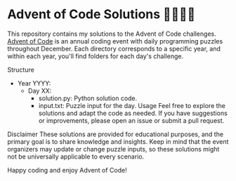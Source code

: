 # Advent of Code Solutions 🎄🧑🏻‍🎄

This repository contains my solutions to the Advent of Code challenges. [Advent of Code](https://adventofcode.com/2023) is an annual coding event with daily programming puzzles throughout December. Each directory corresponds to a specific year, and within each year, you'll find folders for each day's challenge.

Structure
- Year YYYY:
  - Day XX:
      - solution.py: Python solution code.
      - input.txt: Puzzle input for the day.
Usage
Feel free to explore the solutions and adapt the code as needed. If you have suggestions or improvements, please open an issue or submit a pull request.

Disclaimer
These solutions are provided for educational purposes, and the primary goal is to share knowledge and insights. Keep in mind that the event organizers may update or change puzzle inputs, so these solutions might not be universally applicable to every scenario.

Happy coding and enjoy Advent of Code!
